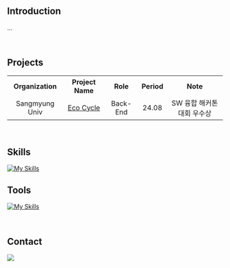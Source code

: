 ## Introduction
...

<br/>

## Projects
<table>
  <tr>
    <th>Organization</th>
    <th>Project Name</th>
    <th>Role</th>
    <th>Period</th>
    <th>Note</th>
  </tr>
  <tr align="center">
    <td>Sangmyung Univ</td>
    <td><a href="https://github.com/eco-cycle">Eco Cycle</a></td>
    <td>Back-End</td>
    <td>24.08</td>
    <td>SW 융합 해커톤 대회 우수상</td>
  </tr>
</table>

<br/>

## Skills
[![My Skills](https://skillicons.dev/icons?i=c,py,java,spring,mysql,flutter,aws)](https://skillicons.dev)

## Tools
[![My Skills](https://skillicons.dev/icons?i=vscode,idea,vim,neovim)](https://skillicons.dev)

<br/>

## Contact
<a href="mailto:hyundongl@icloud.com"><img src="https://img.shields.io/badge/icloud-3693F3?style=for-the-badge&logo=icloud&logoColor=white&link==mailto:hyundongl@icloud.com"></a>
